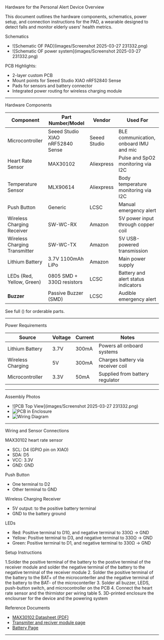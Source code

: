  Hardware for the Personal Alert Device 
Overview

This document outlines the hardware components, schematics, power setup, and connection instructions for the PAD, a wearable designed to detect falls and monitor elderly users' health metrics.

 Schematics 

- ![Schematic OF PAD](images/Screenshot 2025-03-27 231332.png)
- ![Schematic OF power system](images/Screenshot 2025-03-27 231332.png)

PCB Highlights:
- 2-layer custom PCB
- Mount points for Seeed Studio XIAO nRF52840 Sense
- Pads for sensors and battery connector
- Integrated power routing for wireless charging module

---

Hardware Components

| Component                        | Part Number/Model              | Vendor        | Used For                                 |
|----------------------------------|--------------------------------|---------------|------------------------------------------|
| Microcontroller                  | Seeed Studio XIAO nRF52840 Sense | Seeed Studio | BLE communication, onboard IMU and mic   |
| Heart Rate Sensor                | MAX30102                       | Aliexpress    | Pulse and SpO2 monitoring via I2C        |
| Temperature Sensor               | MLX90614                       | Aliexpress    | Body temperature monitoring via I2C      |
| Push Button                      | Generic                        | LCSC          | Manual emergency alert                   |
| Wireless Charging Receiver       | SW-WC-RX                       | Amazon        | 5V power input through copper coil       |
| Wireless Charging Transmitter    | SW-WC-TX                       | Amazon        | 5V USB-powered transmission               |
| Lithium Battery                  | 3.7V 1100mAh LiPo              | Amazon        | Main power supply                        |
| LEDs (Red, Yellow, Green)        | 0805 SMD + 330Ω resistors      | LCSC          | Battery and alert status indicators      |
| **Buzzer**                       | Passive Buzzer (SMD)           | LCSC          | Audible emergency alert                  |

 See full () for orderable parts.

---

Power Requirements

| Source             | Voltage | Current | Notes                               |
|-------------------|---------|---------|-------------------------------------|
| Lithium Battery   | 3.7V    | 300mA | Powers all onboard systems          |
| Wireless Charging | 5V      | 300mA  | Charges battery via receiver coil   |
| Microcontroller   | 3.3V    | 50mA   | Supplied from battery regulator     |

---

Assembly Photos

- ![PCB Top View](images/Screenshot 2025-03-27 231332.png)
- ![PCB in Enclosure](../images/assembled_inside.jpg)
- ![Wiring Diagram](../images/wiring_diagram.png)

---

Wiring and Sensor Connections

MAX30102 heart rate sensor 
- SCL: D4 (GPIO pin on XIAO)
- SDA: D5
- VCC: 3.3V
- GND: GND

Push Button
- One terminal to D2
- Other terminal to GND

Wireless Charging Receiver
- 5V output: to the positive battery terminal
- GND to the battery ground

LEDs
- Red: Positive terminal to D10, and negative terminal to 330Ω → GND
- Yellow: Positive terminal to D3, and negative terminal to 330Ω → GND
- Green: Positive terminal to D1, and negative terminal to 330Ω → GND

Setup Instructions

1.Solder the positive terminal of the battery to the postive terminal of the receiver module and solder the negative terminal of the battery to the negative terminal of the receiver module
2. Solder the positive terminal of the battery to the BAT+ of the microconterller and the negative terminal of the battery to the BAT- of the microconterller
3. Solder all buzzer, LEDS, push-button switch, and microcontroller on the PCB
4. Connect the heart rate sensor and the thirmistor per wiring table
5. 3D-printed enclosure the enclourser for the device and the powering system

 Reference Documents

- [MAX30102 Datasheet (PDF)](https://datasheets.maximintegrated.com/en/ds/MAX30102.pdf)
- [Transmiter and reciver module page](https://www.amazon.com/dp/B08CVGYDJP?ref=ppx_pop_mob_ap_share)
- [Battery Page](https://www.amazon.com/dp/B0D7MC714N?ref=ppx_pop_mob_ap_share)

---


